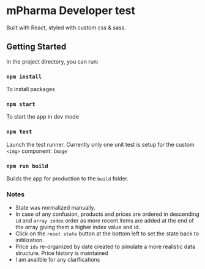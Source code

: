 # mPharma Developer test

Built with React, styled with custom css & sass.

## Getting Started

In the project directory, you can run:

### `npm install`

To install packages

### `npm start`

To start the app in dev mode

### `npm test`

Launch the test runner. Currently only one unit test is setup for the custom `<img>` component: `Image`

### `npm run build`

Builds the app for production to the `build` folder.


### Notes
- State was normalized manually.
- In case of any confusion, products and prices are ordered in descending `id` and `array index`  order as more recent items are added at the end of the array giving them a higher index value and id.
- Click on the `reset state` button at the bottom left to set the state back to initilization. 
- Price `ids` re-organized by date created to simulate a more realistic data structure. Price history is maintained
- I am availble for any clarifications

